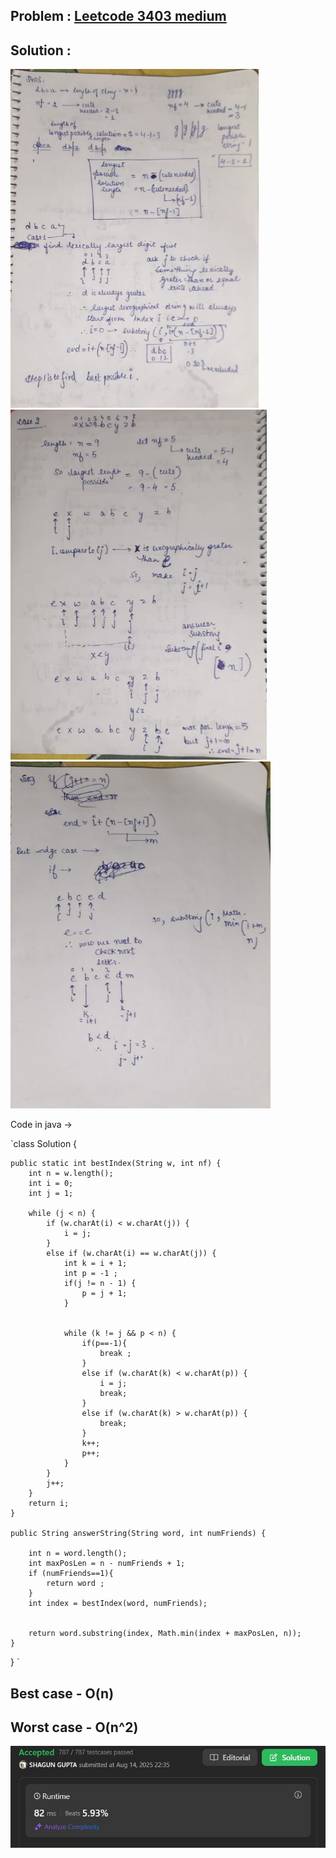 ## Problem : [Leetcode 3403 medium ](https://leetcode.com/problems/find-the-lexicographically-largest-string-from-the-box-i/description/?envType=problem-list-v2&envId=string)

## Solution : 
![alt text](image.png)
![alt text](image-1.png)
![alt text](image-2.png)


Code in java ->

`class Solution {

    public static int bestIndex(String w, int nf) {
        int n = w.length();
        int i = 0;
        int j = 1;

        while (j < n) {
            if (w.charAt(i) < w.charAt(j)) {
                i = j;
            } 
            else if (w.charAt(i) == w.charAt(j)) {
                int k = i + 1;
                int p = -1 ;
                if(j != n - 1) {
                    p = j + 1;
                } 


                while (k != j && p < n) {
                    if(p==-1){
                        break ; 
                    }
                    else if (w.charAt(k) < w.charAt(p)) {
                        i = j;
                        break;
                    } 
                    else if (w.charAt(k) > w.charAt(p)) {
                        break;
                    }
                    k++;
                    p++;
                }
            }
            j++;
        }
        return i;
    }

    public String answerString(String word, int numFriends) {
        
        int n = word.length();
        int maxPosLen = n - numFriends + 1;
        if (numFriends==1){
            return word ; 
        }
        int index = bestIndex(word, numFriends);
        

        return word.substring(index, Math.min(index + maxPosLen, n));
    }
}
`
## Best case  - O(n)
## Worst case - O(n^2)
![alt text](<Screenshot 2025-08-14 223815.jpg>)